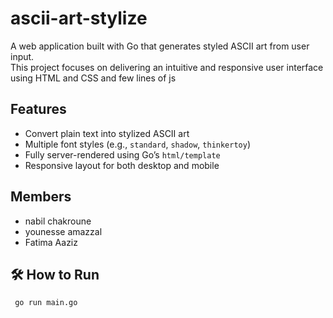 # ascii-art-stylize

A web application built with Go that generates styled ASCII art from user input.  
This project focuses on delivering an intuitive and responsive user interface using HTML and CSS and few lines of js


##  Features

- Convert plain text into stylized ASCII art
- Multiple font styles (e.g., `standard`, `shadow`, `thinkertoy`)
- Fully server-rendered using Go’s `html/template`
- Responsive layout for both desktop and mobile

## Members
- nabil chakroune
- younesse amazzal
- Fatima Aaziz

## 🛠 How to Run
 ```
  go run main.go

  ```